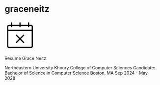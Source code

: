 # graceneitz

![Availability Icon](./icons8-availability-100.png)

Resume
Grace Neitz

Northeastern University Khoury College of Computer Sciences
Candidate: Bachelor of Science in Computer Science 
Boston, MA Sep 2024 - May 2028
